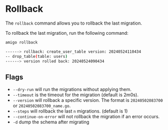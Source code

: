 # Rollback

The `rollback` command allows you to rollback the last migration.

To rollback the last migration, run the following command:

```sh
amigo rollback

------> rollback: create_user_table version: 20240524110434
-- drop_table(table: users)
------> version rolled back: 20240524090434
```

## Flags
- `--dry-run` will run the migrations without applying them.
- `--timeout` is the timeout for the migration (default is 2m0s).
- `--version` will rollback a specific version. The format is `20240502083700` or `20240502083700_name.go`.
- `--steps` will rollback the last `n` migrations. (default is 1)
- `--continue-on-error` will not rollback the migration if an error occurs.
- `-d` dump the schema after migrating